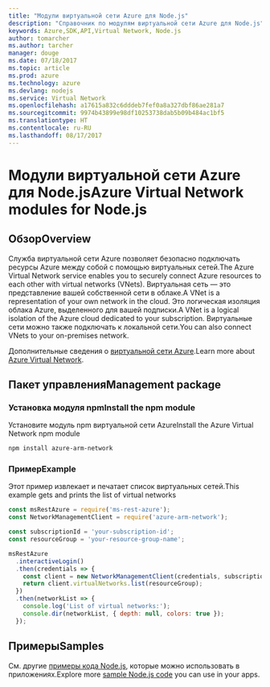 ```yaml
---
title: "Модули виртуальной сети Azure для Node.js"
description: "Справочник по модулям виртуальной сети Azure для Node.js"
keywords: Azure,SDK,API,Virtual Network, Node.js
author: tomarcher
ms.author: tarcher
manager: douge
ms.date: 07/18/2017
ms.topic: article
ms.prod: azure
ms.technology: azure
ms.devlang: nodejs
ms.service: Virtual Network
ms.openlocfilehash: a17615a832c6dddeb7fef0a8a327dbf86ae281a7
ms.sourcegitcommit: 9974b43899e98df10253738dab5b09b484ac1bf5
ms.translationtype: HT
ms.contentlocale: ru-RU
ms.lasthandoff: 08/17/2017
---
```

# <a name="azure-virtual-network-modules-for-nodejs"></a><span data-ttu-id="5de4a-104">Модули виртуальной сети Azure для Node.js</span><span class="sxs-lookup"><span data-stu-id="5de4a-104">Azure Virtual Network modules for Node.js</span></span>

## <a name="overview"></a><span data-ttu-id="5de4a-105">Обзор</span><span class="sxs-lookup"><span data-stu-id="5de4a-105">Overview</span></span>

<span data-ttu-id="5de4a-106">Служба виртуальной сети Azure позволяет безопасно подключать ресурсы Azure между собой с помощью виртуальных сетей.</span><span class="sxs-lookup"><span data-stu-id="5de4a-106">The Azure Virtual Network service enables you to securely connect Azure resources to each other with virtual networks (VNets).</span></span> <span data-ttu-id="5de4a-107">Виртуальная сеть — это представление вашей собственной сети в облаке.</span><span class="sxs-lookup"><span data-stu-id="5de4a-107">A VNet is a representation of your own network in the cloud.</span></span> <span data-ttu-id="5de4a-108">Это логическая изоляция облака Azure, выделенного для вашей подписки.</span><span class="sxs-lookup"><span data-stu-id="5de4a-108">A VNet is a logical isolation of the Azure cloud dedicated to your subscription.</span></span> <span data-ttu-id="5de4a-109">Виртуальные сети можно также подключать к локальной сети.</span><span class="sxs-lookup"><span data-stu-id="5de4a-109">You can also connect VNets to your on-premises network.</span></span>

<span data-ttu-id="5de4a-110">Дополнительные сведения о [виртуальной сети Azure](https://docs.microsoft.com/azure/virtual-network/virtual-networks-overview).</span><span class="sxs-lookup"><span data-stu-id="5de4a-110">Learn more about [Azure Virtual Network](https://docs.microsoft.com/azure/virtual-network/virtual-networks-overview).</span></span>

## <a name="management-package"></a><span data-ttu-id="5de4a-111">Пакет управления</span><span class="sxs-lookup"><span data-stu-id="5de4a-111">Management package</span></span>

### <a name="install-the-npm-module"></a><span data-ttu-id="5de4a-112">Установка модуля npm</span><span class="sxs-lookup"><span data-stu-id="5de4a-112">Install the npm module</span></span>

<span data-ttu-id="5de4a-113">Установите модуль npm виртуальной сети Azure</span><span class="sxs-lookup"><span data-stu-id="5de4a-113">Install the Azure Virtual Network npm module</span></span>

```bash
npm install azure-arm-network
```

### <a name="example"></a><span data-ttu-id="5de4a-114">Пример</span><span class="sxs-lookup"><span data-stu-id="5de4a-114">Example</span></span>

<span data-ttu-id="5de4a-115">Этот пример извлекает и печатает список виртуальных сетей.</span><span class="sxs-lookup"><span data-stu-id="5de4a-115">This example gets and prints the list of virtual networks</span></span>

```javascript
const msRestAzure = require('ms-rest-azure');
const NetworkManagementClient = require('azure-arm-network');

const subscriptionId = 'your-subscription-id';
const resourceGroup = 'your-resource-group-name';

msRestAzure
  .interactiveLogin()
  .then(credentials => {
    const client = new NetworkManagementClient(credentials, subscriptionId);
    return client.virtualNetworks.list(resourceGroup);
  })
  .then(networkList => {
    console.log('List of virtual networks:');
    console.dir(networkList, { depth: null, colors: true });
  });

```

## <a name="samples"></a><span data-ttu-id="5de4a-116">Примеры</span><span class="sxs-lookup"><span data-stu-id="5de4a-116">Samples</span></span>

<span data-ttu-id="5de4a-117">См. другие [примеры кода Node.js](https://azure.microsoft.com/resources/samples/?platform=nodejs), которые можно использовать в приложениях.</span><span class="sxs-lookup"><span data-stu-id="5de4a-117">Explore more [sample Node.js code](https://azure.microsoft.com/resources/samples/?platform=nodejs) you can use in your apps.</span></span>
